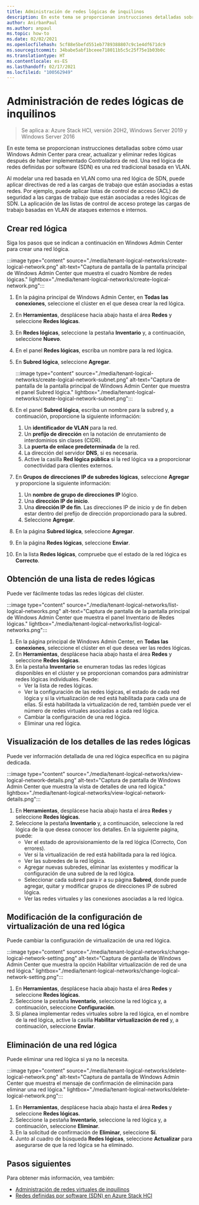 ```yaml
---
title: Administración de redes lógicas de inquilinos
description: En este tema se proporcionan instrucciones detalladas sobre cómo usar Windows Admin Center para crear, actualizar y eliminar redes lógicas después de haber implementado Controladora de red.
author: AnirbanPaul
ms.author: anpaul
ms.topic: how-to
ms.date: 02/02/2021
ms.openlocfilehash: 5cf88e5befd551eb7789388807c9c1e4df671dc9
ms.sourcegitcommit: 34babe5abf1bceee718011b5c5c25f75e1b03b0c
ms.translationtype: HT
ms.contentlocale: es-ES
ms.lasthandoff: 02/17/2021
ms.locfileid: "100562949"
---
```

# <a name="manage-tenant-logical-networks"></a>Administración de redes lógicas de inquilinos

>Se aplica a: Azure Stack HCI, versión 20H2, Windows Server 2019 y Windows Server 2016

En este tema se proporcionan instrucciones detalladas sobre cómo usar Windows Admin Center para crear, actualizar y eliminar redes lógicas después de haber implementado Controladora de red. Una red lógica de redes definidas por software (SDN) es una red tradicional basada en VLAN.

Al modelar una red basada en VLAN como una red lógica de SDN, puede aplicar directivas de red a las cargas de trabajo que están asociadas a estas redes. Por ejemplo, puede aplicar listas de control de acceso (ACL) de seguridad a las cargas de trabajo que están asociadas a redes lógicas de SDN. La aplicación de las listas de control de acceso protege las cargas de trabajo basadas en VLAN de ataques externos e internos.

## <a name="create-a-logical-network"></a>Crear red lógica
Siga los pasos que se indican a continuación en Windows Admin Center para crear una red lógica.

:::image type="content" source="./media/tenant-logical-networks/create-logical-network.png" alt-text="Captura de pantalla de la pantalla principal de Windows Admin Center que muestra el cuadro Nombre de redes lógicas." lightbox="./media/tenant-logical-networks/create-logical-network.png":::

1. En la página principal de Windows Admin Center, en **Todas las conexiones**, seleccione el clúster en el que desea crear la red lógica.
1. En **Herramientas**, desplácese hacia abajo hasta el área **Redes** y seleccione **Redes lógicas**.
1. En **Redes lógicas**, seleccione la pestaña **Inventario** y, a continuación, seleccione **Nuevo**.
1. En el panel **Redes lógicas**, escriba un nombre para la red lógica.
1. En **Subred lógica**, seleccione **Agregar**.

    :::image type="content" source="./media/tenant-logical-networks/create-logical-network-subnet.png" alt-text="Captura de pantalla de la pantalla principal de Windows Admin Center que muestra el panel Subred lógica." lightbox="./media/tenant-logical-networks/create-logical-network-subnet.png":::

1. En el panel **Subred lógica**, escriba un nombre para la subred y, a continuación, proporcione la siguiente información:
    1. Un **identificador de VLAN** para la red.
    1. Un **prefijo de dirección** en la notación de enrutamiento de interdominios sin clases (CIDR).
    1. La **puerta de enlace predeterminada** de la red.
    1. La dirección del servidor **DNS**, si es necesaria.
    1. Active la casilla **Red lógica pública** si la red lógica va a proporcionar conectividad para clientes externos.
1. En **Grupos de direcciones IP de subredes lógicas**, seleccione **Agregar** y proporcione la siguiente información:
    1. Un **nombre de grupo de direcciones IP** lógico.
    1. Una **dirección IP de inicio**.
    1. Una **dirección IP de fin**. Las direcciones IP de inicio y de fin deben estar dentro del prefijo de dirección proporcionado para la subred.
    1. Seleccione **Agregar**.
1. En la página **Subred lógica**, seleccione **Agregar**.
1. En la página **Redes lógicas**, seleccione **Enviar**.
1. En la lista **Redes lógicas**, compruebe que el estado de la red lógica es **Correcto**.

## <a name="get-a-list-of-logical-networks"></a>Obtención de una lista de redes lógicas
Puede ver fácilmente todas las redes lógicas del clúster.

:::image type="content" source="./media/tenant-logical-networks/list-logical-networks.png" alt-text="Captura de pantalla de la pantalla principal de Windows Admin Center que muestra el panel Inventario de Redes lógicas." lightbox="./media/tenant-logical-networks/list-logical-networks.png":::

1. En la página principal de Windows Admin Center, en **Todas las conexiones**, seleccione el clúster en el que desea ver las redes lógicas.
1. En **Herramientas**, desplácese hacia abajo hasta el área **Redes** y seleccione **Redes lógicas**.
1. En la pestaña **Inventario** se enumeran todas las redes lógicas disponibles en el clúster y se proporcionan comandos para administrar redes lógicas individuales. Puede:
    - Ver la lista de redes lógicas.
    - Ver la configuración de las redes lógicas, el estado de cada red lógica y si la virtualización de red está habilitada para cada una de ellas. Si está habilitada la virtualización de red, también puede ver el número de redes virtuales asociadas a cada red lógica.
    - Cambiar la configuración de una red lógica.
    - Eliminar una red lógica.

## <a name="view-logical-network-details"></a>Visualización de los detalles de las redes lógicas
Puede ver información detallada de una red lógica específica en su página dedicada.

:::image type="content" source="./media/tenant-logical-networks/view-logical-network-details.png" alt-text="Captura de pantalla de Windows Admin Center que muestra la vista de detalles de una red lógica." lightbox="./media/tenant-logical-networks/view-logical-network-details.png":::

1. En **Herramientas**, desplácese hacia abajo hasta el área **Redes** y seleccione **Redes lógicas**.
1. Seleccione la pestaña **Inventario** y, a continuación, seleccione la red lógica de la que desea conocer los detalles. En la siguiente página, puede:
    - Ver el estado de aprovisionamiento de la red lógica (Correcto, Con errores).
    - Ver si la virtualización de red está habilitada para la red lógica.
    - Ver las subredes de la red lógica.
    - Agregar nuevas subredes, eliminar las existentes y modificar la configuración de una subred de la red lógica.
    - Seleccionar cada subred para ir a su página **Subred**, donde puede agregar, quitar y modificar grupos de direcciones IP de subred lógica.
    - Ver las redes virtuales y las conexiones asociadas a la red lógica.

## <a name="change-a-logical-networks-virtualization-setting"></a>Modificación de la configuración de virtualización de una red lógica
Puede cambiar la configuración de virtualización de una red lógica.

:::image type="content" source="./media/tenant-logical-networks/change-logical-network-setting.png" alt-text="Captura de pantalla de Windows Admin Center que muestra la opción Habilitar virtualización de red de una red lógica." lightbox="./media/tenant-logical-networks/change-logical-network-setting.png":::

1. En **Herramientas**, desplácese hacia abajo hasta el área **Redes** y seleccione **Redes lógicas**.
1. Seleccione la pestaña **Inventario**, seleccione la red lógica y, a continuación, seleccione **Configuración**.
1. Si planea implementar redes virtuales sobre la red lógica, en el nombre de la red lógica, active la casilla **Habilitar virtualización de red** y, a continuación, seleccione **Enviar**.

## <a name="delete-a-logical-network"></a>Eliminación de una red lógica
Puede eliminar una red lógica si ya no la necesita.

:::image type="content" source="./media/tenant-logical-networks/delete-logical-network.png" alt-text="Captura de pantalla de Windows Admin Center que muestra el mensaje de confirmación de eliminación para eliminar una red lógica." lightbox="./media/tenant-logical-networks/delete-logical-network.png":::

1. En **Herramientas**, desplácese hacia abajo hasta el área **Redes** y seleccione **Redes lógicas**.
1. Seleccione la pestaña **Inventario**, seleccione la red lógica y, a continuación, seleccione **Eliminar**.
1. En la solicitud de confirmación de **Eliminar**, seleccione **Sí**.
1. Junto al cuadro de búsqueda **Redes lógicas**, seleccione **Actualizar** para asegurarse de que la red lógica se ha eliminado.

## <a name="next-steps"></a>Pasos siguientes
Para obtener más información, vea también:
- [Administración de redes virtuales de inquilinos](tenant-virtual-networks.md)
- [Redes definidas por software (SDN) en Azure Stack HCI](../concepts/software-defined-networking.md)
